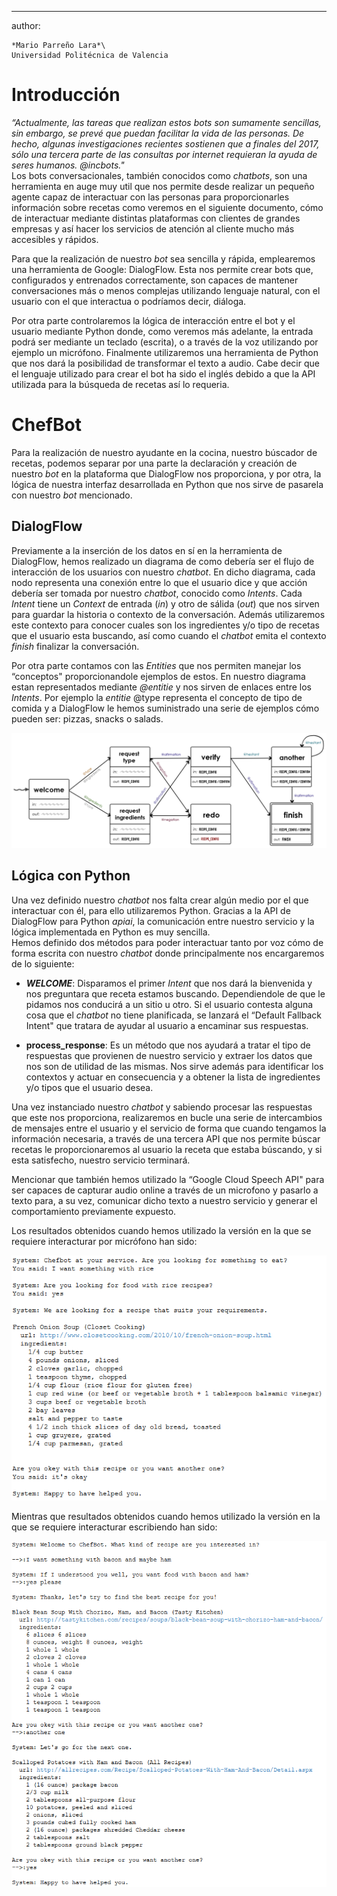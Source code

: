 ---
author:
 
    *Mario Parreño Lara*\
    Universidad Politécnica de Valencia


Introducción
============

*“Actualmente, las tareas que realizan estos bots son sumamente
sencillas, sin embargo, se prevé que puedan facilitar la vida de las
personas. De hecho, algunas investigaciones recientes sostienen que a
finales del 2017, sólo una tercera parte de las consultas por internet
requieran la ayuda de seres humanos. @incbots."*\
Los bots conversacionales, también conocidos como *chatbots*, son una
herramienta en auge muy util que nos permite desde realizar un pequeño
agente capaz de interactuar con las personas para proporcionarles
información sobre recetas como veremos en el siguiente documento, cómo
de interactuar mediante distintas plataformas con clientes de grandes
empresas y así hacer los servicios de atención al cliente mucho más
accesibles y rápidos.

Para que la realización de nuestro *bot* sea sencilla y rápida,
emplearemos una herramienta de Google: DialogFlow. Esta nos permite
crear bots que, configurados y entrenados correctamente, son capaces de
mantener conversaciones más o menos complejas utilizando lenguaje
natural, con el usuario con el que interactua o podríamos decir,
diáloga.

Por otra parte controlaremos la lógica de interacción entre el bot y el
usuario mediante Python donde, como veremos más adelante, la entrada
podrá ser mediante un teclado (escrita), o a través de la voz utilizando
por ejemplo un micrófono. Finalmente utilizaremos una herramienta de
Python que nos dará la posibilidad de transformar el texto a audio. Cabe
decir que el lenguaje utilizado para crear el bot ha sido el inglés
debido a que la API utilizada para la búsqueda de recetas así lo
requeria.

ChefBot
=======

Para la realización de nuestro ayudante en la cocina, nuestro búscador
de recetas, podemos separar por una parte la declaración y creación de
nuestro *bot* en la plataforma que DialogFlow nos proporciona, y por
otra, la lógica de nuestra interfaz desarrollada en Python que nos sirve
de pasarela con nuestro *bot* mencionado.

DialogFlow
----------

Previamente a la inserción de los datos en sí en la herramienta de
DialogFlow, hemos realizado un diagrama de como debería ser el flujo de
interacción de los usuarios con nuestro *chatbot*. En
dicho diagrama, cada nodo representa una conexión entre lo que el
usuario dice y que acción debería ser tomada por nuestro *chatbot*,
conocido como *Intents*. Cada *Intent* tiene un *Context* de entrada
(*in*) y otro de sálida (*out*) que nos sirven para guardar la historia
o contexto de la conversación. Además utilizaremos este contexto para
conocer cuales son los ingredientes y/o tipo de recetas que el usuario
esta buscando, así como cuando el *chatbot* emita el contexto *finish*
finalizar la conversación.

Por otra parte contamos con las *Entities* que nos permiten manejar los
“conceptos" proporcionandole ejemplos de estos. En nuestro diagrama
estan representados mediante *@entitie* y nos sirven de enlaces entre
los *Intents*. Por ejemplo la *entitie* @type representa el concepto de
tipo de comida y a DialogFlow le hemos suministrado una serie de
ejemplos cómo pueden ser: pizzas, snacks o salads.

![Diagrama](https://github.com/MarioProjects/ChefBot/blob/master/diagrama.jpg)

Lógica con Python
-----------------

Una vez definido nuestro *chatbot* nos falta crear algún medio por el
que interactuar con él, para ello utilizaremos Python. Gracias a la API
de DialogFlow para Python *apiai*, la comunicación entre nuestro
servicio y la lógica implementada en Python es muy sencilla.\
Hemos definido dos métodos para poder interactuar tanto por voz cómo de
forma escrita con nuestro *chatbot* donde principalmente nos
encargaremos de lo siguiente:

-   ***WELCOME***: Disparamos el primer *Intent* que nos dará la
    bienvenida y nos preguntara que receta estamos buscando.
    Dependiendole de que le pidamos nos conducirá a un sitio u otro. Si
    el usuario contesta alguna cosa que el *chatbot* no tiene
    planificada, se lanzará el “Default Fallback Intent" que tratara de
    ayudar al usuario a encaminar sus respuestas.

-   **process\_response**: Es un método que nos ayudará a tratar el tipo
    de respuestas que provienen de nuestro servicio y extraer los datos
    que nos son de utilidad de las mismas. Nos sirve además para
    identificar los contextos y actuar en consecuencia y a obtener la
    lista de ingredientes y/o tipos que el usuario desea.

Una vez instanciado nuestro *chatbot* y sabiendo procesar las respuestas
que este nos proporciona, realizaremos en bucle una serie de
intercambios de mensajes entre el usuario y el servicio de forma que
cuando tengamos la información necesaria, a través de una tercera API
que nos permite búscar recetas le proporcionaremos al usuario la receta
que estaba búscando, y si esta satisfecho, nuestro servicio terminará.

Mencionar que también hemos utilizado la “Google Cloud Speech API" para
ser capaces de capturar audio online a través de un microfono y pasarlo
a texto para, a su vez, comunicar dicho texto a nuestro servicio y
generar el comportamiento previamente expuesto.

Los resultados obtenidos cuando hemos utilizado la versión en la que se requiere interacturar por micrófono han sido:

![Results Speech](https://github.com/MarioProjects/ChefBot/blob/master/speechBot1.PNG)

Mientras que resultados obtenidos cuando hemos utilizado la versión en la que se requiere interacturar escribiendo han sido:

![Results Text](https://github.com/MarioProjects/ChefBot/blob/master/textBot2.PNG)
